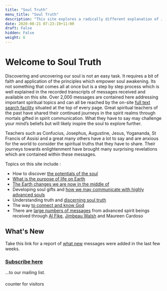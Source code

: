 ```yaml
---
title: "Soul Truth"
menu_title: "Soul Truth"
description: "This site explores a radically different explanation of Jesus' teachings. This is Divine Love. You can actually feel this Divine energy."
date: 2020-08-21 07:23:19+11:00
draft: False
hidden: False
weight: 6
---
```

# Welcome to Soul Truth

Discovering and uncovering our soul is not an easy task. It requires a bit of faith and application of the principles which empower soul awakening. Its not something that comes all at once but is a step by step process which is well explained in the recorded transcripts of messages received and available on this site. Over 2,000 messages are contained here addressing important spiritual topics and can all be reached by the on-site [full text search facility](/other/how-to-search/) situated at the top of every page. Great spiritual teachers of the past have shared their continued journeys in the spirit realms through mortals gifted in spirit communication.  What they have to say may challenge your mind’s beliefs but will likely inspire the soul to explore further. 

Teachers such as Confucius, Josephus, Augustine, Jesus, Yogananda, St Francis of Assisi and a great many others have a lot to say and are anxious for the world to consider the spiritual truths that they have to share. Their journeys towards enlightenment have brought many surprising revelations which are contained within these messages. 

Topics on this site include : 

* How to discover [the potentials of the soul](/soul/soul-truths/) 
* [What is the purpose of life on Earth](/contemporary-messages/messages-sorted-year/messages-2018/awaken-others-to-the-purpose-of-life-af-14-sep-2018/) 
* [The Earth changes we are now in the middle of](/various/earth-changes/) 
* Developing soul gifts and [how we may communicate with highly advanced souls](/various/mediumship/divine-love-mediumship) 
* Understanding truth and [discerning soul truth](/soul/soul-truths/)
* The way [to connect and know God](/soul/soul-transformation/)
* There are [large numbers of messages](contemporary-messages/messages-sorted-year/) from advanced spirit beings received through [Al Fike,](/various/mediumship/al-fikes-mediumship/) [Jimbeau Walsh](/conversations-yogananda/all-jw-messages/) and Maureen Cardoso


## What's New

Take this link for a report of <A HREF="https://search.freefind.com/find.html?id=85948985&amp;w=0&amp;p=0">what new</a>  messages were added in the last few weeks.
 
### [Subscribe here](http://eepurl.com/gaGfPD)

...to our mailing list.

<div style="text-align:center; margin:20px 0;">
    <script type="text/javascript" src="https://counter.websiteout.com/js/5/0/0/0"></script>
</div>

counter for visitors